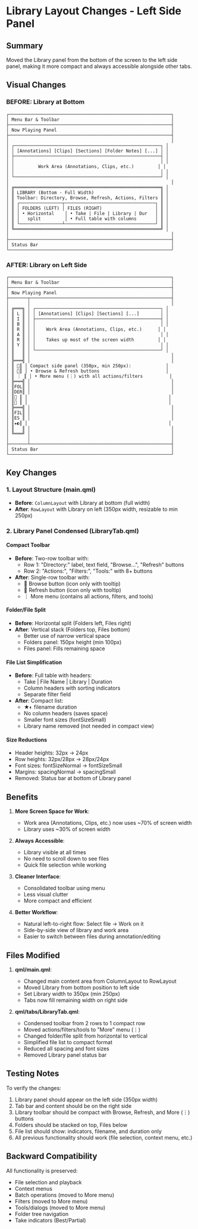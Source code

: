 # Library Layout Changes - Left Side Panel

## Summary
Moved the Library panel from the bottom of the screen to the left side panel, making it more compact and always accessible alongside other tabs.

## Visual Changes

### BEFORE: Library at Bottom
```
┌─────────────────────────────────────────────────────────────┐
│ Menu Bar & Toolbar                                          │
├─────────────────────────────────────────────────────────────┤
│ Now Playing Panel                                           │
├─────────────────────────────────────────────────────────────┤
│                                                             │
│ ┌───────────────────────────────────────────────────────┐ │
│ │ [Annotations] [Clips] [Sections] [Folder Notes] [...] │ │
│ ├───────────────────────────────────────────────────────┤ │
│ │                                                       │ │
│ │         Work Area (Annotations, Clips, etc.)         │ │
│ │                                                       │ │
│ └───────────────────────────────────────────────────────┘ │
│                                                             │
│ ╔═══════════════════════════════════════════════════════╗ │
│ ║ LIBRARY (Bottom - Full Width)                         ║ │
│ ║ Toolbar: Directory, Browse, Refresh, Actions, Filters ║ │
│ ║ ┌────────────────┬──────────────────────────────────┐ ║ │
│ ║ │ FOLDERS (LEFT) │ FILES (RIGHT)                    │ ║ │
│ ║ │ • Horizontal    │ • Take | File | Library | Dur   │ ║ │
│ ║ │   split         │ • Full table with columns       │ ║ │
│ ║ └────────────────┴──────────────────────────────────┘ ║ │
│ ╚═══════════════════════════════════════════════════════╝ │
│                                                             │
├─────────────────────────────────────────────────────────────┤
│ Status Bar                                                  │
└─────────────────────────────────────────────────────────────┘
```

### AFTER: Library on Left Side
```
┌─────────────────────────────────────────────────────────────┐
│ Menu Bar & Toolbar                                          │
├─────────────────────────────────────────────────────────────┤
│ Now Playing Panel                                           │
├───────┬─────────────────────────────────────────────────────┤
│       │                                                     │
│ ╔═══╗ │ ┌───────────────────────────────────────────────┐ │
│ ║ L ║ │ │ [Annotations] [Clips] [Sections] [...]        │ │
│ ║ I ║ │ ├───────────────────────────────────────────────┤ │
│ ║ B ║ │ │                                               │ │
│ ║ R ║ │ │    Work Area (Annotations, Clips, etc.)      │ │
│ ║ A ║ │ │                                               │ │
│ ║ R ║ │ │    Takes up most of the screen width         │ │
│ ║ Y ║ │ │                                               │ │
│ ║   ║ │ └───────────────────────────────────────────────┘ │
│ ║   ║ │                                                     │
│ ╠═══╣ │                                                     │
│ ║ 📁║ │ Compact side panel (350px, min 250px):             │
│ ║ 🔄║ │ • Browse & Refresh buttons                         │
│ ║ ⋮ ║ │ • More menu (⋮) with all actions/filters          │
│ ╠═══╣ │                                                     │
│ ║FOL║ │                                                     │
│ ║DER║ │                                                     │
│ ║📁 ║ │                                                     │
│ ║📂 ║ │                                                     │
│ ╠═══╣ │                                                     │
│ ║FIL║ │                                                     │
│ ║ES ║ │                                                     │
│ ║★◐║ │                                                     │
│ ║   ║ │                                                     │
│ ╚═══╝ │                                                     │
│       │                                                     │
├───────┴─────────────────────────────────────────────────────┤
│ Status Bar                                                  │
└─────────────────────────────────────────────────────────────┘
```

## Key Changes

### 1. Layout Structure (main.qml)
- **Before**: `ColumnLayout` with Library at bottom (full width)
- **After**: `RowLayout` with Library on left (350px width, resizable to min 250px)

### 2. Library Panel Condensed (LibraryTab.qml)

#### Compact Toolbar
- **Before**: Two-row toolbar with:
  - Row 1: "Directory:" label, text field, "Browse...", "Refresh" buttons
  - Row 2: "Actions:", "Filters:", "Tools:" with 8+ buttons
- **After**: Single-row toolbar with:
  - 📁 Browse button (icon only with tooltip)
  - 🔄 Refresh button (icon only with tooltip)
  - ⋮ More menu (contains all actions, filters, and tools)

#### Folder/File Split
- **Before**: Horizontal split (Folders left, Files right)
- **After**: Vertical stack (Folders top, Files bottom)
  - Better use of narrow vertical space
  - Folders panel: 150px height (min 100px)
  - Files panel: Fills remaining space

#### File List Simplification
- **Before**: Full table with headers:
  - Take | File Name | Library | Duration
  - Column headers with sorting indicators
  - Separate filter field
- **After**: Compact list:
  - ★◐ filename duration
  - No column headers (saves space)
  - Smaller font sizes (fontSizeSmall)
  - Library name removed (not needed in compact view)

#### Size Reductions
- Header heights: 32px → 24px
- Row heights: 32px/28px → 28px/24px
- Font sizes: fontSizeNormal → fontSizeSmall
- Margins: spacingNormal → spacingSmall
- Removed: Status bar at bottom of Library panel

## Benefits

1. **More Screen Space for Work**: 
   - Work area (Annotations, Clips, etc.) now uses ~70% of screen width
   - Library uses ~30% of screen width

2. **Always Accessible**:
   - Library visible at all times
   - No need to scroll down to see files
   - Quick file selection while working

3. **Cleaner Interface**:
   - Consolidated toolbar using menu
   - Less visual clutter
   - More compact and efficient

4. **Better Workflow**:
   - Natural left-to-right flow: Select file → Work on it
   - Side-by-side view of library and work area
   - Easier to switch between files during annotation/editing

## Files Modified

1. **qml/main.qml**:
   - Changed main content area from ColumnLayout to RowLayout
   - Moved Library from bottom position to left side
   - Set Library width to 350px (min 250px)
   - Tabs now fill remaining width on right side

2. **qml/tabs/LibraryTab.qml**:
   - Condensed toolbar from 2 rows to 1 compact row
   - Moved actions/filters/tools to "More" menu (⋮)
   - Changed folder/file split from horizontal to vertical
   - Simplified file list to compact format
   - Reduced all spacing and font sizes
   - Removed Library panel status bar

## Testing Notes

To verify the changes:
1. Library panel should appear on the left side (350px width)
2. Tab bar and content should be on the right side
3. Library toolbar should be compact with Browse, Refresh, and More (⋮) buttons
4. Folders should be stacked on top, Files below
5. File list should show: indicators, filename, and duration only
6. All previous functionality should work (file selection, context menu, etc.)

## Backward Compatibility

All functionality is preserved:
- File selection and playback
- Context menus
- Batch operations (moved to More menu)
- Filters (moved to More menu)
- Tools/dialogs (moved to More menu)
- Folder tree navigation
- Take indicators (Best/Partial)
